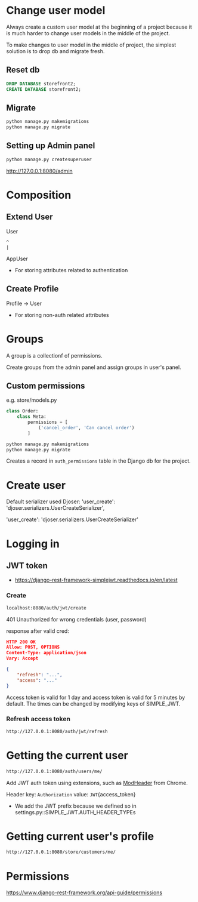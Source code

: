 
# Change user model

Always create a custom user model at the beginning of a project because it is much harder to change user models in the middle of the project.

To make changes to user model in the middle of project, the simplest solution is to drop db and migrate fresh.

## Reset db

```sql
DROP DATABASE storefront2;
CREATE DATABASE storefront2;
```

## Migrate
```python
python manage.py makemigrations
python manage.py migrate
```
## Setting up Admin panel

```python
python manage.py createsuperuser
```
http://127.0.0.1:8080/admin

# Composition

## Extend User

User

    ^
    |

AppUser

- For storing attributes related to authentication



## Create Profile


Profile -> User

- For storing non-auth related attributes


# Groups

A group is a collectionf of permissions.

Create groups from the admin panel and assign groups in user's panel.

## Custom permissions

e.g.
store/models.py

```python
class Order:
    class Meta:
        permissions = [
            ('cancel_order', 'Can cancel order')
        ]
```

```bash
python manage.py makemigrations
python manage.py migrate
```

Creates a record in `auth_permissions` table in the Django db for the project.


# Create user

Default serializer used Djoser: 'user_create': 'djoser.serializers.UserCreateSerializer',

'user_create': 'djoser.serializers.UserCreateSerializer'


# Logging in

## JWT token
- https://django-rest-framework-simplejwt.readthedocs.io/en/latest


### Create

```bash
localhost:8080/auth/jwt/create
```

401 Unauthorized for wrong credentials (user, password)


response after valid cred:

```json
HTTP 200 OK
Allow: POST, OPTIONS
Content-Type: application/json
Vary: Accept

{
    "refresh": "...",
    "access": "..."
}
```

Access token is valid for 1 day and access token is valid for 5 minutes by default. The times can be changed by modifying keys of SIMPLE_JWT.

### Refresh access token

```bash
http://127.0.0.1:8080/auth/jwt/refresh
```

# Getting the current user

```bash
http://127.0.0.1:8080/auth/users/me/
```
Add JWT auth token using extensions, such as [ModHeader](https://chromewebstore.google.com/detail/modheader-modify-http-hea/idgpnmonknjnojddfkpgkljpfnnfcklj) from Chrome.

Header key: `Authorization`
value: `JWT`{access_token}
- We add the JWT prefix because we defined so in settings.py::SIMPLE_JWT.AUTH_HEADER_TYPEs

# Getting current user's profile

```bash
http://127.0.0.1:8080/store/customers/me/
```

# Permissions

https://www.django-rest-framework.org/api-guide/permissions